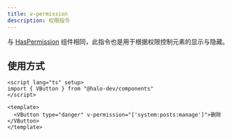 ```yaml
---
title: v-permission
description: 权限指令
---
```


与 [HasPermission](./has-permission.md) 组件相同，此指令也是用于根据权限控制元素的显示与隐藏。

## 使用方式

```vue
<script lang="ts" setup>
import { VButton } from "@halo-dev/components"
</script>

<template>
  <VButton type="danger" v-permission="['system:posts:manage']">删除</VButton>
</template>
```

